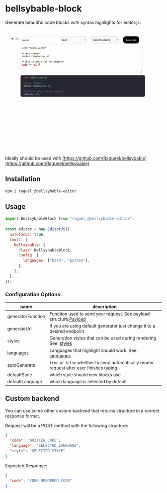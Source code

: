 # bellsybable-block

Generate beautiful code blocks with syntax highlights for editor.js.

![Demo Usage](/assets/demo.gif)

Ideally should be used with [https://github.com/Ragueel/bellsybable](https://github.com/Ragueel/bellsybable)

## Installation

```bash
npm i raguel_@bellsybable-editor
```

## Usage

```javascript
import BellsybableBlock from "raguel_@bellsybable-editor";

const editor = new EditorJS({
  autofocus: true,
  tools: {
    bellsybable: {
      class: BellsybableBlock,
      config: {
        languages: ["bash", "python"],
      },
    },
  },
});
```

### Configuration Options:

| name              | description                                                                                                            |
| ----------------- | ---------------------------------------------------------------------------------------------------------------------- |
| generatorFunction | Function used to send your request. See payload structure:[Payload](/https://github.com/Ragueel/bellsybable-editorjs/) |
| generateUrl       | If you are using default generator just change it to a desired endpoint                                                |
| styles            | Generation styles that can be used during rendering. See: [styles](/docs/styles.md)                                    |
| languages         | Languages that highlight should work. See: [languages](/docs/languages.md)                                             |
| autoGenerate      | `true` or `false` whether to send automatically render request after user finishes typing                              |
| defaultStyle      | which style should new blocks use                                                                                      |
| defaultLanguage   | which language is selected by default                                                                                  |

## Custom backend

You can use some other custom backend that returns structure in a correct response format.

Request will be a POST method with the following structure:

```json
{
  "code": "WRITTEN_CODE",
  "language": "SELECTED_LANGUAGE",
  "style": "SELECTED_STYLE"
}
```

Expected Response:

```json
{
  "code": "YOUR_RENDERED_CODE"
}
```
